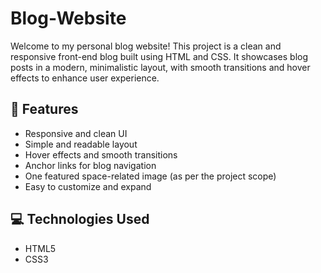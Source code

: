 # Blog-Website

Welcome to my personal blog website! This project is a clean and responsive front-end blog built using HTML and CSS. It showcases blog posts in a modern, minimalistic layout, with smooth transitions and hover effects to enhance user experience.

## 🚀 Features

- Responsive and clean UI
- Simple and readable layout
- Hover effects and smooth transitions
- Anchor links for blog navigation
- One featured space-related image (as per the project scope)
- Easy to customize and expand

## 💻 Technologies Used

- HTML5
- CSS3
